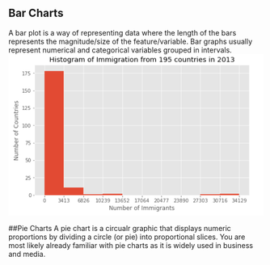 ## Bar Charts
A bar plot is a way of representing data where the length of the bars represents the magnitude/size of the feature/variable. Bar graphs usually represent numerical and categorical variables grouped in intervals.
![](/DataVisualization/images/barchart.png)

##Pie Charts 
A pie chart is a circualr graphic that displays numeric proportions by dividing a circle (or pie) into proportional slices. You are most likely already familiar with pie charts as it is widely used in business and media. 
